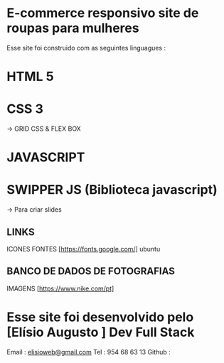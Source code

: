 # E-commerce responsivo site de roupas para mulheres 
Esse site foi construido com as seguintes linguagues :
# HTML 5
# CSS 3  
-> GRID CSS & FLEX BOX
# JAVASCRIPT 
# SWIPPER JS (Biblioteca javascript)
-> Para criar slides 


## LINKS 
ICONES <link href="https://cdn.jsdelivr.net/npm/remixicon@2.2.0/fonts/remixicon.css" rel="stylesheet">
FONTES [https://fonts.google.com/] ubuntu


## BANCO DE DADOS DE FOTOGRAFIAS
IMAGENS [https://www.nike.com/pt] 


# Esse site foi desenvolvido pelo [Elísio Augusto ] Dev Full Stack
Email  : elisioweb@gmail.com
Tel : 954 68 63 13
Github : 